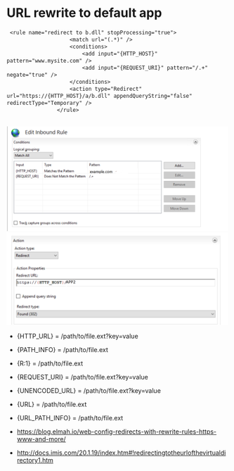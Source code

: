 # URL rewrite to default app

```
 <rule name="redirect to b.dll" stopProcessing="true">
                    <match url="(.*)" />
                    <conditions>
                        <add input="{HTTP_HOST}" pattern="www.mysite.com" />
                        <add input="{REQUEST_URI}" pattern="/.+" negate="true" />
                    </conditions>
                    <action type="Redirect" url="https://{HTTP_HOST}/a/b.dll" appendQueryString="false" redirectType="Temporary" />
                </rule>
                
```

![Conditions](Conditions.PNG)
![Actions](Actions.PNG)


- {HTTP_URL}      = /path/to/file.ext?key=value
- {PATH_INFO}     = /path/to/file.ext
- {R:1}           = /path/to/file.ext
- {REQUEST_URI}   = /path/to/file.ext?key=value
- {UNENCODED_URL} = /path/to/file.ext?key=value
- {URL}           = /path/to/file.ext
- {URL_PATH_INFO} = /path/to/file.ext


 - https://blog.elmah.io/web-config-redirects-with-rewrite-rules-https-www-and-more/

 - http://docs.imis.com/20.1.19/index.htm#!redirectingtotheurlofthevirtualdirectory1.htm
